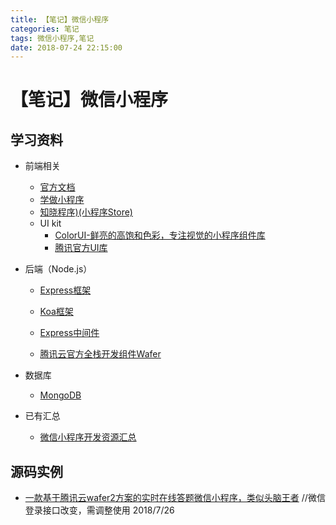 ```yaml
---
title: 【笔记】微信小程序
categories: 笔记
tags: 微信小程序,笔记
date: 2018-07-24 22:15:00
---
```

# 【笔记】微信小程序

## 学习资料


- 前端相关

  - [官方文档](https://developers.weixin.qq.com/miniprogram/dev/index.html)
  - [学做小程序](http://v.qq.com/detail/6/65ldm4gfhy64im0.html)
  - [知晓程序)(小程序Store)](https://minapp.com/miniapp/?utm_source=zhihu&utm_medium=answer)
  - UI kit
    - [ColorUI-鲜亮的高饱和色彩，专注视觉的小程序组件库](https://github.com/weilanwl/ColorUI)
    - [腾讯官方UI库](https://github.com/Tencent/weui-wxss)
- 后端（Node.js）

  - [Express框架](http://www.expressjs.com.cn/)
  - [Koa框架](https://koa.bootcss.com/)

  - [Express中间件](https://juejin.im/entry/58120904570c3500680f9026)
  - [腾讯云官方全栈开发组件Wafer](https://github.com/tencentyun/wafer)
- 数据库

  - [MongoDB](https://www.yiibai.com/mongodb/)
- 已有汇总
  - [微信小程序开发资源汇总](https://github.com/justjavac/awesome-wechat-weapp)

## 源码实例

- [一款基于腾讯云wafer2方案的实时在线答题微信小程序，类似头脑王者](https://github.com/wechat-wxapp/wechat-weapp-Game-TNFB) //微信登录接口改变，需调整使用 2018/7/26

